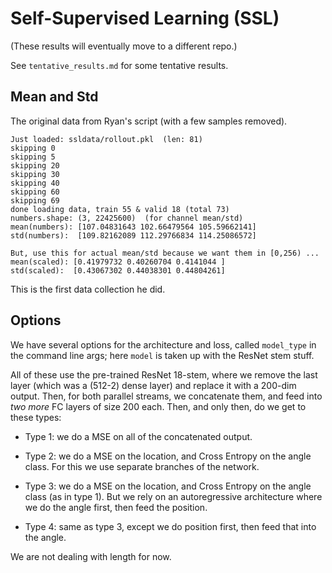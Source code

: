 # Self-Supervised Learning (SSL)

(These results will eventually move to a different repo.)

See `tentative_results.md` for some tentative results.

## Mean and Std

The original data from Ryan's script (with a few samples removed).

```
Just loaded: ssldata/rollout.pkl  (len: 81)
skipping 0
skipping 5
skipping 20
skipping 30
skipping 40
skipping 60
skipping 69
done loading data, train 55 & valid 18 (total 73)
numbers.shape: (3, 22425600)  (for channel mean/std)
mean(numbers): [107.04831643 102.66479564 105.59662141]
std(numbers):  [109.82162089 112.29766834 114.25086572]

But, use this for actual mean/std because we want them in [0,256) ...
mean(scaled): [0.41979732 0.40260704 0.4141044 ]
std(scaled):  [0.43067302 0.44038301 0.44804261]
```

This is the first data collection he did.

## Options

We have several options for the architecture and loss, called `model_type` in
the command line args; here `model` is taken up with the ResNet stem stuff.

All of these use the pre-trained ResNet 18-stem, where we remove the last layer
(which was a (512-2) dense layer) and replace it with a 200-dim output. Then,
for both parallel streams, we concatenate them, and feed into *two more* FC
layers of size 200 each. Then, and only then, do we get to these types:

- Type 1: we do a MSE on all of the concatenated output.

- Type 2: we do a MSE on the location, and Cross Entropy on the angle class. For
  this we use separate branches of the network.

- Type 3: we do a MSE on the location, and Cross Entropy on the angle class (as
  in type 1). But we rely on an autoregressive architecture where we do the
  angle first, then feed the position.

- Type 4: same as type 3, except we do position first, then feed that into the
  angle.

We are not dealing with length for now.
